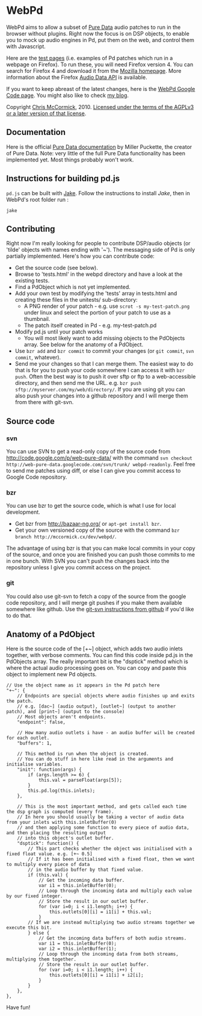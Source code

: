 WebPd
=====

WebPd aims to allow a subset of [Pure Data](http://crca.ucsd.edu/~msp/software.html) audio patches to run in the browser without plugins. Right now the focus is on DSP objects, to enable you to mock up audio engines in Pd, put them on the web, and control them with Javascript.

Here are the [test pages](tests) (i.e. examples of Pd patches which run in a webpage on Firefox). To run these, you will need Firefox version 4. You can search for Firefox 4 and download it from the [Mozilla homepage](http://www.mozilla.org/). More information about the Firefox [Audio Data API](https://wiki.mozilla.org/Audio_Data_API) is available.

If you want to keep abreast of the latest changes, here is the [WebPd Google Code page](http://code.google.com/p/web-pure-data). You might also like to check [my blog](http://mccormick.cx/news).

Copyright [Chris McCormick](http://mccormick.cx/), 2010. [Licensed under the terms of the AGPLv3 or a later version of that license](COPYING).

Documentation
-------------

Here is the official [Pure Data documentation](http://crca.ucsd.edu/~msp/Pd_documentation/index.htm) by Miller Puckette, the creator of Pure Data. Note: very little of the full Pure Data functionality has been implemented yet. Most things probably won't work.

Instructions for building pd.js
--------------------------------

`pd.js` can be built with [Jake](https://github.com/mde/jake). Follow the instructions to install *Jake*, then in WebPd's root folder run :

    jake

Contributing
------------

Right now I'm really looking for people to contribute DSP/audio objects (or 'tilde' objects with names ending with '~'). The messaging side of Pd is only partially implemented. Here's how you can contribute code:

 * Get the source code (see below).
 * Browse to 'tests.html' in the webpd directory and have a look at the existing tests.
 * Find a PdObject which is not yet implemented.
 * Add your own test by modifying the 'tests' array in tests.html and creating these files in the unitests/ sub-directory:
	* A PNG render of your patch - e.g. use `scrot -s my-test-patch.png` under linux and select the portion of your patch to use as a thumbnail.
	* The patch itself created in Pd - e.g. my-test-patch.pd
 * Modify pd.js until your patch works
   * You will most likely want to add missing objects to the PdObjects array. See below for the anatomy of a PdObject.
 * Use `bzr add` and `bzr commit` to commit your changes (or `git commit`, `svn commit`, whatever).
 * Send me your changes so that I can merge them. The easiest way to do that is for you to push your code somewhere I can access it with `bzr push`. Often the best way is to push it over sftp or ftp to a web-accessible directory, and then send me the URL. e.g. `bzr push sftp://myserver.com/my/web/directory/`. If you are using git you can also push your changes into a github repository and I will merge them from there with git-svn.

Source code
-----------

### svn ###

You can use SVN to get a read-only copy of the source code from <http://code.google.com/p/web-pure-data/> with the command `svn checkout http://web-pure-data.googlecode.com/svn/trunk/ webpd-readonly`. Feel free to send me patches using diff, or else I can give you commit access to Google Code repository.

### bzr ###

You can use bzr to get the source code, which is what I use for local development.

 * Get bzr from <http://bazaar-ng.org/> or `apt-get install bzr`.
 * Get your own versioned copy of the source with the command `bzr branch http://mccormick.cx/dev/webpd/`.

The advantage of using bzr is that you can make local commits in your copy of the source, and once you are finished you can push those commits to me in one bunch. With SVN you can't push the changes back into the repository unless I give you commit access on the project.

### git ###

You could also use git-svn to fetch a copy of the source from the google code repository, and I will merge git pushes if you make them available somewhere like github. Use the [git-svn instructions from github](http://github.com/guides/import-from-subversion) if you'd like to do that.

Anatomy of a PdObject
---------------------

Here is the source code of the [+~] object, which adds two audio inlets together, with verbose comments. You can find this code inside pd.js in the PdObjects array. The really important bit is the "dsptick" method which is where the actual audio processing goes on. You can copy and paste this object to implement new Pd objects.

	// Use the object name as it appears in the Pd patch here
	"+~": {
		// Endpoints are special objects where audio finishes up and exits the patch.
		// e.g. [dac~] (audio output), [outlet~] (output to another patch), and [print~] (output to the console)
		// Most objects aren't endpoints.
		"endpoint": false,
		
		// How many audio outlets i have - an audio buffer will be created for each outlet.
		"buffers": 1,
		
		// This method is run when the object is created.
		// You can do stuff in here like read in the arguments and initialise variables.
		"init": function(args) {
			if (args.length >= 6) {
				this.val = parseFloat(args[5]);
			}
			this.pd.log(this.inlets);
		},
		
		// This is the most important method, and gets called each time the dsp graph is computed (every frame).
		// In here you should usually be taking a vector of audio data from your inlets with this.inletBuffer(0)
		// and then applying some function to every piece of audio data, and then placing the resulting output
		// into this object's outlet buffer.
		"dsptick": function() {
			// This part checks whether the object was initialised with a fixed float value. e.g. [+~ 0.5]
			// If it has been initialised with a fixed float, then we want to multiply every piece of data
			// in the audio buffer by that fixed value.
			if (this.val) {
				// Get the incoming data buffer.
				var i1 = this.inletBuffer(0);
				// Loop through the incoming data and multiply each value by our fixed integer.
				// Store the result in our outlet buffer.
				for (var i=0; i < i1.length; i++) {
					this.outlets[0][i] = i1[i] + this.val;
				}
			// If we are instead multiplying two audio streams together we execute this bit.
			} else {
				// Get the incoming data buffers of both audio streams.
				var i1 = this.inletBuffer(0);
				var i2 = this.inletBuffer(1);
				// Loop through the incoming data from both streams, multiplying them together.
				// Store the result in our outlet buffer.
				for (var i=0; i < i1.length; i++) {
					this.outlets[0][i] = i1[i] + i2[i];
				}
			}
		},
	},

Have fun!
